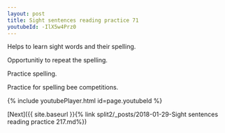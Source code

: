 ```yaml
---
layout: post
title: Sight sentences reading practice 71
youtubeId: -IlX5w4Prz0
---
```

 
 
Helps to learn sight words and their spelling.

Opportunitiy to repeat the spelling. 

Practice spelling. 
 
Practice for spelling bee competitions. 
 
{% include youtubePlayer.html id=page.youtubeId %}
 
 

[Next]({{ site.baseurl }}{% link  split2/_posts/2018-01-29-Sight sentences reading practice 217.md%})
 
